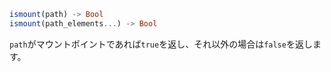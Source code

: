 ```julia
ismount(path) -> Bool
ismount(path_elements...) -> Bool
```

`path`がマウントポイントであれば`true`を返し、それ以外の場合は`false`を返します。
